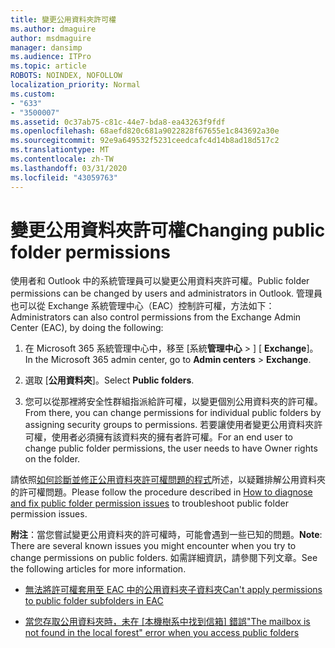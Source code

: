 ```yaml
---
title: 變更公用資料夾許可權
ms.author: dmaguire
author: msdmaguire
manager: dansimp
ms.audience: ITPro
ms.topic: article
ROBOTS: NOINDEX, NOFOLLOW
localization_priority: Normal
ms.custom:
- "633"
- "3500007"
ms.assetid: 0c37ab75-c81c-44e7-bda8-ea43263f9fdf
ms.openlocfilehash: 68aefd820c681a9022828f67655e1c843692a30e
ms.sourcegitcommit: 92e9a649532f5231ceedcafc4d14b8ad18d517c2
ms.translationtype: MT
ms.contentlocale: zh-TW
ms.lasthandoff: 03/31/2020
ms.locfileid: "43059763"
---
```

# <a name="changing-public-folder-permissions"></a><span data-ttu-id="28f51-102">變更公用資料夾許可權</span><span class="sxs-lookup"><span data-stu-id="28f51-102">Changing public folder permissions</span></span>

<span data-ttu-id="28f51-103">使用者和 Outlook 中的系統管理員可以變更公用資料夾許可權。</span><span class="sxs-lookup"><span data-stu-id="28f51-103">Public folder permissions can be changed by users and administrators in Outlook.</span></span> <span data-ttu-id="28f51-104">管理員也可以從 Exchange 系統管理中心（EAC）控制許可權，方法如下：</span><span class="sxs-lookup"><span data-stu-id="28f51-104">Administrators can also control permissions from the Exchange Admin Center (EAC), by doing the following:</span></span>
  
1. <span data-ttu-id="28f51-105">在 Microsoft 365 系統管理中心中，移至 [系統**管理中心** \> ] [ **Exchange**]。</span><span class="sxs-lookup"><span data-stu-id="28f51-105">In the Microsoft 365 admin center, go to **Admin centers** \> **Exchange**.</span></span>

2. <span data-ttu-id="28f51-106">選取 [**公用資料夾**]。</span><span class="sxs-lookup"><span data-stu-id="28f51-106">Select **Public folders**.</span></span>

3. <span data-ttu-id="28f51-107">您可以從那裡將安全性群組指派給許可權，以變更個別公用資料夾的許可權。</span><span class="sxs-lookup"><span data-stu-id="28f51-107">From there, you can change permissions for individual public folders by assigning security groups to permissions.</span></span> <span data-ttu-id="28f51-108">若要讓使用者變更公用資料夾許可權，使用者必須擁有該資料夾的擁有者許可權。</span><span class="sxs-lookup"><span data-stu-id="28f51-108">For an end user to change public folder permissions, the user needs to have Owner rights on the folder.</span></span>

<span data-ttu-id="28f51-109">請依照[如何診斷並修正公用資料夾許可權問題的程式](https://docs.microsoft.com/exchange/troubleshoot/public-folders/public-folder-permission-issues)所述，以疑難排解公用資料夾的許可權問題。</span><span class="sxs-lookup"><span data-stu-id="28f51-109">Please follow the procedure described in [How to diagnose and fix public folder permission issues](https://docs.microsoft.com/exchange/troubleshoot/public-folders/public-folder-permission-issues) to troubleshoot public folder permission issues.</span></span>

<span data-ttu-id="28f51-110">**附注**：當您嘗試變更公用資料夾的許可權時，可能會遇到一些已知的問題。</span><span class="sxs-lookup"><span data-stu-id="28f51-110">**Note**: There are several known issues you might encounter when you try to change permissions on public folders.</span></span> <span data-ttu-id="28f51-111">如需詳細資訊，請參閱下列文章。</span><span class="sxs-lookup"><span data-stu-id="28f51-111">See the following articles for more information.</span></span>

- [<span data-ttu-id="28f51-112">無法將許可權套用至 EAC 中的公用資料夾子資料夾</span><span class="sxs-lookup"><span data-stu-id="28f51-112">Can't apply permissions to public folder subfolders in EAC</span></span>](https://docs.microsoft.com/exchange/troubleshoot/public-folders/can%E2%80%99t-apply-permissions-public-folder-subfolders)

- <span data-ttu-id="28f51-113">[當您存取公用資料夾時，未在 [本機樹系中找到信箱] 錯誤](https://docs.microsoft.com/exchange/troubleshoot/public-folders/mailbox-not-found-local-forest-public-folder)</span><span class="sxs-lookup"><span data-stu-id="28f51-113">["The mailbox is not found in the local forest" error when you access public folders](https://docs.microsoft.com/exchange/troubleshoot/public-folders/mailbox-not-found-local-forest-public-folder)</span></span>
